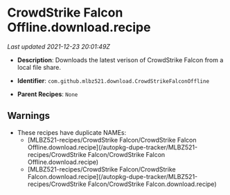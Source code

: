 # CrowdStrike Falcon Offline.download.recipe

_Last updated 2021-12-23 20:01:49Z_

- **Description**: Downloads the latest verison of CrowdStrike Falcon from a local file share.

- **Identifier**: `com.github.mlbz521.download.CrowdStrikeFalconOffline`

- **Parent Recipes**: `None`


## Warnings

- These recipes have duplicate NAMEs:
    - [MLBZ521-recipes/CrowdStrike Falcon/CrowdStrike Falcon Offline.download.recipe](/autopkg-dupe-tracker/MLBZ521-recipes/CrowdStrike Falcon/CrowdStrike Falcon Offline.download.recipe)
    - [MLBZ521-recipes/CrowdStrike Falcon/CrowdStrike Falcon.download.recipe](/autopkg-dupe-tracker/MLBZ521-recipes/CrowdStrike Falcon/CrowdStrike Falcon.download.recipe)